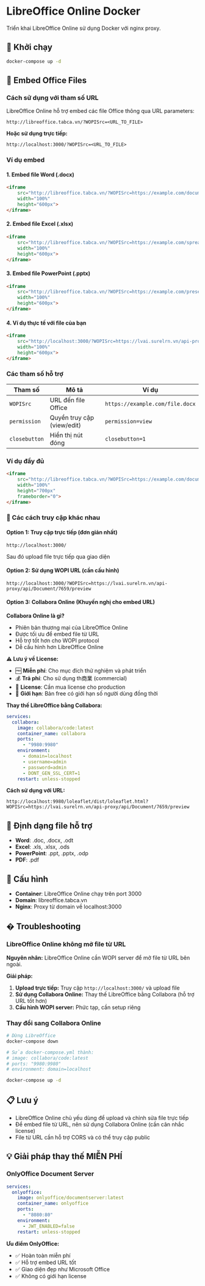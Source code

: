 # LibreOffice Online Docker

Triển khai LibreOffice Online sử dụng Docker với nginx proxy.

## 🚀 Khởi chạy

```bash
docker-compose up -d
```

## 📖 Embed Office Files

### Cách sử dụng với tham số URL

LibreOffice Online hỗ trợ embed các file Office thông qua URL parameters:

```
http://libreoffice.tabca.vn/?WOPISrc=<URL_TO_FILE>
```

**Hoặc sử dụng trực tiếp:**
```
http://localhost:3000/?WOPISrc=<URL_TO_FILE>
```

### Ví dụ embed

#### 1. Embed file Word (.docx)
```html
<iframe 
    src="http://libreoffice.tabca.vn/?WOPISrc=https://example.com/document.docx" 
    width="100%" 
    height="600px">
</iframe>
```

#### 2. Embed file Excel (.xlsx)
```html
<iframe 
    src="http://libreoffice.tabca.vn/?WOPISrc=https://example.com/spreadsheet.xlsx" 
    width="100%" 
    height="600px">
</iframe>
```

#### 3. Embed file PowerPoint (.pptx)
```html
<iframe 
    src="http://libreoffice.tabca.vn/?WOPISrc=https://example.com/presentation.pptx" 
    width="100%" 
    height="600px">
</iframe>
```

#### 4. Ví dụ thực tế với file của bạn
```html
<iframe 
    src="http://localhost:3000/?WOPISrc=https://lvai.surelrn.vn/api-proxy/api/Document/7659/preview" 
    width="100%" 
    height="600px">
</iframe>
```

### Các tham số hỗ trợ

| Tham số | Mô tả | Ví dụ |
|---------|-------|-------|
| `WOPISrc` | URL đến file Office | `https://example.com/file.docx` |
| `permission` | Quyền truy cập (view/edit) | `permission=view` |
| `closebutton` | Hiển thị nút đóng | `closebutton=1` |

### Ví dụ đầy đủ

```html
<iframe 
    src="http://libreoffice.tabca.vn/?WOPISrc=https://example.com/document.docx&permission=view&closebutton=1" 
    width="100%" 
    height="700px"
    frameborder="0">
</iframe>
```

### 🔧 Các cách truy cập khác nhau

#### Option 1: Truy cập trực tiếp (đơn giản nhất)
```
http://localhost:3000/
```
Sau đó upload file trực tiếp qua giao diện

#### Option 2: Sử dụng WOPI URL (cần cấu hình)
```
http://localhost:3000/?WOPISrc=https://lvai.surelrn.vn/api-proxy/api/Document/7659/preview
```

#### Option 3: Collabora Online (Khuyến nghị cho embed URL)

**Collabora Online là gì?**
- Phiên bản thương mại của LibreOffice Online
- Được tối ưu để embed file từ URL
- Hỗ trợ tốt hơn cho WOPI protocol
- Dễ cấu hình hơn LibreOffice Online

**⚠️ Lưu ý về License:**
- 🆓 **Miễn phí**: Cho mục đích thử nghiệm và phát triển
- 💰 **Trả phí**: Cho sử dụng th商業 (commercial)
- 📝 **License**: Cần mua license cho production
- 🔢 **Giới hạn**: Bản free có giới hạn số người dùng đồng thời

**Thay thế LibreOffice bằng Collabora:**
```yaml
services:
  collabora:
    image: collabora/code:latest
    container_name: collabora
    ports:
      - "9980:9980"
    environment:
      - domain=localhost
      - username=admin
      - password=admin
      - DONT_GEN_SSL_CERT=1
    restart: unless-stopped
```

**Cách sử dụng với URL:**
```
http://localhost:9980/loleaflet/dist/loleaflet.html?WOPISrc=https://lvai.surelrn.vn/api-proxy/api/Document/7659/preview
```

## 📁 Định dạng file hỗ trợ

- **Word**: .doc, .docx, .odt
- **Excel**: .xls, .xlsx, .ods  
- **PowerPoint**: .ppt, .pptx, .odp
- **PDF**: .pdf

## 🔧 Cấu hình

- **Container**: LibreOffice Online chạy trên port 3000
- **Domain**: libreoffice.tabca.vn
- **Nginx**: Proxy từ domain về localhost:3000

## � Troubleshooting

### LibreOffice Online không mở file từ URL
**Nguyên nhân:** LibreOffice Online cần WOPI server để mở file từ URL bên ngoài.

**Giải pháp:**
1. **Upload trực tiếp:** Truy cập `http://localhost:3000/` và upload file
2. **Sử dụng Collabora Online:** Thay thế LibreOffice bằng Collabora (hỗ trợ URL tốt hơn)
3. **Cấu hình WOPI server:** Phức tạp, cần setup riêng

### Thay đổi sang Collabora Online
```bash
# Dừng LibreOffice
docker-compose down

# Sửa docker-compose.yml thành:
# image: collabora/code:latest
# ports: "9980:9980"
# environment: domain=localhost

docker-compose up -d
```

## 📋 Lưu ý

- LibreOffice Online chủ yếu dùng để upload và chỉnh sửa file trực tiếp
- Để embed file từ URL, nên sử dụng Collabora Online (cần cân nhắc license)
- File từ URL cần hỗ trợ CORS và có thể truy cập public

## 💡 Giải pháp thay thế MIỄN PHÍ

### OnlyOffice Document Server
```yaml
services:
  onlyoffice:
    image: onlyoffice/documentserver:latest
    container_name: onlyoffice
    ports:
      - "8080:80"
    environment:
      - JWT_ENABLED=false
    restart: unless-stopped
```

**Ưu điểm OnlyOffice:**
- ✅ Hoàn toàn miễn phí
- ✅ Hỗ trợ embed URL tốt
- ✅ Giao diện đẹp như Microsoft Office
- ✅ Không có giới hạn license